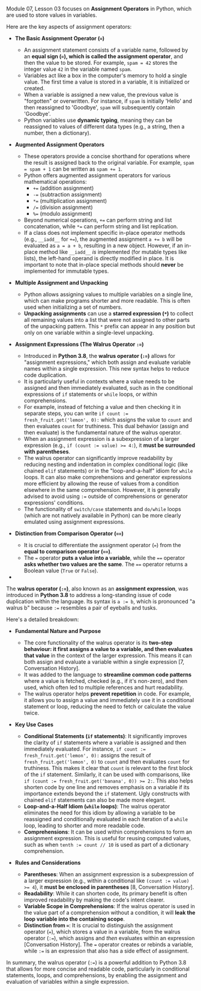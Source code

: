 Module 07, Lesson 03 focuses on **Assignment Operators** in Python, which are used to store values in variables.

Here are the key aspects of assignment operators:

*   **The Basic Assignment Operator (`=`)**
    *   An assignment statement consists of a variable name, followed by an **equal sign (`=`), which is called the assignment operator**, and then the value to be stored. For example, `spam = 42` stores the integer value `42` in the variable named `spam`.
    *   Variables act like a box in the computer's memory to hold a single value. The first time a value is stored in a variable, it is initialized or created.
    *   When a variable is assigned a new value, the previous value is "forgotten" or overwritten. For instance, if `spam` is initially 'Hello' and then reassigned to 'Goodbye', `spam` will subsequently contain 'Goodbye'.
    *   Python variables use **dynamic typing**, meaning they can be reassigned to values of different data types (e.g., a string, then a number, then a dictionary).

*   **Augmented Assignment Operators**
    *   These operators provide a concise shorthand for operations where the result is assigned back to the original variable. For example, `spam = spam + 1` can be written as `spam += 1`.
    *   Python offers augmented assignment operators for various mathematical operations:
        *   `+=` (addition assignment)
        *   `-=` (subtraction assignment)
        *   `*=` (multiplication assignment)
        *   `/=` (division assignment)
        *   `%=` (modulo assignment)
    *   Beyond numerical operations, `+=` can perform string and list concatenation, while `*=` can perform string and list replication.
    *   If a class does not implement specific in-place operator methods (e.g., `__iadd__` for `+=`), the augmented assignment `a += b` will be evaluated as `a = a + b`, resulting in a new object. However, if an in-place method like `__iadd__` *is* implemented (for mutable types like lists), the left-hand operand is directly modified in place. It is important to note that in-place special methods should **never** be implemented for immutable types.

*   **Multiple Assignment and Unpacking**
    *   Python allows assigning values to multiple variables on a single line, which can make programs shorter and more readable. This is often used when initializing a set of numbers.
    *   **Unpacking assignments** can use a **starred expression (`*`)** to collect all remaining values into a list that were not assigned to other parts of the unpacking pattern. This `*` prefix can appear in any position but only on one variable within a single-level unpacking.

*   **Assignment Expressions (The Walrus Operator `:=`)**
    *   Introduced in **Python 3.8**, the **walrus operator (`:=`)** allows for "assignment expressions," which both assign and evaluate variable names within a single expression. This new syntax helps to reduce code duplication.
    *   It is particularly useful in contexts where a value needs to be assigned and then immediately evaluated, such as in the conditional expressions of `if` statements or `while` loops, or within comprehensions.
    *   For example, instead of fetching a value and then checking it in separate steps, you can write `if count := fresh_fruit.get('lemon', 0):` which assigns the value to `count` and then evaluates `count` for truthiness. This dual behavior (assign and then evaluate) is the fundamental nature of the walrus operator.
    *   When an assignment expression is a subexpression of a larger expression (e.g., `if (count := value) >= 4:`), it **must be surrounded with parentheses**.
    *   The walrus operator can significantly improve readability by reducing nesting and indentation in complex conditional logic (like chained `elif` statements) or in the "loop-and-a-half" idiom for `while` loops. It can also make comprehensions and generator expressions more efficient by allowing the reuse of values from a condition elsewhere in the same comprehension. However, it is generally advised to avoid using `:=` outside of comprehensions or generator expressions' conditions.
    *   The functionality of `switch/case` statements and `do/while` loops (which are not natively available in Python) can be more clearly emulated using assignment expressions.

*   **Distinction from Comparison Operator (`==`)**
    *   It is crucial to differentiate the assignment operator (`=`) from the **equal to comparison operator (`==`)**.
    *   The `=` operator **puts a value into a variable**, while the `==` operator **asks whether two values are the same**. The `==` operator returns a Boolean value (`True` or `False`).
*   





The **walrus operator (`:=`)**, also known as an **assignment expression**, was introduced in **Python 3.8** to address a long-standing issue of code duplication within the language. Its syntax is `a := b`, which is pronounced "a walrus b" because `:=` resembles a pair of eyeballs and tusks.

Here's a detailed breakdown:

*   **Fundamental Nature and Purpose**
    *   The core functionality of the walrus operator is its **two-step behaviour: it first assigns a value to a variable, and then evaluates that value** in the context of the larger expression. This means it can both assign and evaluate a variable within a single expression [7, Conversation History].
    *   It was added to the language to **streamline common code patterns** where a value is fetched, checked (e.g., if it's non-zero), and then used, which often led to multiple references and hurt readability.
    *   The walrus operator helps **prevent repetition** in code. For example, it allows you to assign a value and immediately use it in a conditional statement or loop, reducing the need to fetch or calculate the value twice.

*   **Key Use Cases**
    *   **Conditional Statements (`if` statements)**: It significantly improves the clarity of `if` statements where a variable is assigned and then immediately evaluated. For instance, `if count := fresh_fruit.get('lemon', 0):` assigns the result of `fresh_fruit.get('lemon', 0)` to `count` and then evaluates `count` for truthiness. This makes it clear that `count` is relevant to the first block of the `if` statement. Similarly, it can be used with comparisons, like `if (count := fresh_fruit.get('banana', 0)) >= 2:`. This also helps shorten code by one line and removes emphasis on a variable if its importance extends beyond the `if` statement. Ugly constructs with chained `elif` statements can also be made more elegant.
    *   **Loop-and-a-Half Idiom (`while` loops)**: The walrus operator eliminates the need for this idiom by allowing a variable to be reassigned and conditionally evaluated in each iteration of a `while` loop, leading to shorter and more readable code.
    *   **Comprehensions**: It can be used within comprehensions to form an assignment expression. This is useful for reusing computed values, such as when `tenth := count // 10` is used as part of a dictionary comprehension.

*   **Rules and Considerations**
    *   **Parentheses**: When an assignment expression is a subexpression of a larger expression (e.g., within a conditional like `(count := value) >= 4`), it **must be enclosed in parentheses** [8, Conversation History].
    *   **Readability**: While it can shorten code, its primary benefit is often improved readability by making the code's intent clearer.
    *   **Variable Scope in Comprehensions**: If the walrus operator is used in the value part of a comprehension without a condition, it will **leak the loop variable into the containing scope**.
    *   **Distinction from `=`**: It is crucial to distinguish the assignment operator (`=`), which stores a value in a variable, from the walrus operator (`:=`), which assigns and *then* evaluates within an expression [Conversation History]. The `=` operator creates or rebinds a variable, while `:=` is an expression that also has a side effect of assignment.

In summary, the walrus operator (`:=`) is a powerful addition to Python 3.8 that allows for more concise and readable code, particularly in conditional statements, loops, and comprehensions, by enabling the assignment and evaluation of variables within a single expression.